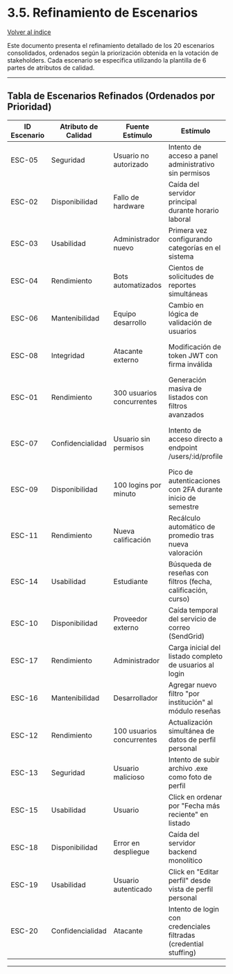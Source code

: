 # 3.5. Refinamiento de Escenarios

[Volver al índice](../3.md)

Este documento presenta el refinamiento detallado de los 20 escenarios consolidados, ordenados según la priorización obtenida en la votación de stakeholders. Cada escenario se especifica utilizando la plantilla de 6 partes de atributos de calidad.

---

## Tabla de Escenarios Refinados (Ordenados por Prioridad)

| **ID Escenario** | **Atributo de Calidad** | **Fuente Estímulo** | **Estímulo** | **Artefacto** | **Entorno** | **Respuesta** | **Medida de Respuesta** |
|------------------|------------------------|---------------------|--------------|---------------|-------------|---------------|-------------------------|
| ESC-05 | Seguridad | Usuario no autorizado | Intento de acceso a panel administrativo sin permisos | Sistema de autenticación con RBAC | Producción | Bloqueo inmediato y registro en log de auditoría | 100% de intentos bloqueados + alerta <1min |
| ESC-02 | Disponibilidad | Fallo de hardware | Caída del servidor principal durante horario laboral | Infraestructura con healthchecks | Producción | Reinicio automático del servicio afectado | Recuperación en <10 minutos (90% casos <30s) |
| ESC-03 | Usabilidad | Administrador nuevo | Primera vez configurando categorías en el sistema | Interfaz web con tutorial interactivo | Producción | Tutorial paso a paso con tooltips y validación | 90% completan tarea sin asistencia en <3 minutos |
| ESC-04 | Rendimiento | Bots automatizados | Cientos de solicitudes de reportes simultáneas | API con rate-limiting y cola FIFO | Producción | Limitación de peticiones y encolamiento automático | Rate-limit activado <1s, 100% uptime |
| ESC-06 | Mantenibilidad | Equipo desarrollo | Cambio en lógica de validación de usuarios | Backend monolítico con componentes modulares | Desarrollo | Despliegue del cambio sin afectar otros módulos | Implementación <4 horas + 0 downtime |
| ESC-08 | Integridad | Atacante externo | Modificación de token JWT con firma inválida | Sistema de gestión de sesiones JWT | Producción | Rechazo de solicitud y cierre de sesión global | Detección <3s, cierre sesión <6s |
| ESC-01 | Rendimiento | 300 usuarios concurrentes | Generación masiva de listados con filtros avanzados | Servidor con caché Redis y balanceador | Producción | Procesamiento sin degradación mediante escalado | 95% requests <3s con 300 usuarios |
| ESC-07 | Confidencialidad | Usuario sin permisos | Intento de acceso directo a endpoint /users/:id/profile | API REST con middleware de autorización | Producción | Validación de permisos y rechazo con HTTP 403 | 100% endpoints protegidos, validación <50ms |
| ESC-09 | Disponibilidad | 100 logins por minuto | Pico de autenticaciones con 2FA durante inicio de semestre | Sistema de autenticación con escalado | Producción | Escalado horizontal automático bajo demanda | Tiempo de login <2s, error rate <1% |
| ESC-11 | Rendimiento | Nueva calificación | Recálculo automático de promedio tras nueva valoración | Worker asíncrono con algoritmo incremental | Producción | Actualización del promedio sin bloquear operaciones | Recálculo <100ms, no bloqueante |
| ESC-14 | Usabilidad | Estudiante | Búsqueda de reseñas con filtros (fecha, calificación, curso) | Módulo de búsqueda con índices | Producción | Resultados ordenados con filtros aplicados | Resultados <2s, paginación de 20 items |
| ESC-10 | Disponibilidad | Proveedor externo | Caída temporal del servicio de correo (SendGrid) | Cola de reintentos con backoff exponencial | Producción | Reintentos automáticos y ruta alterna de envío | Éxito ≥99% en 15 minutos |
| ESC-17 | Rendimiento | Administrador | Carga inicial del listado completo de usuarios al login | Módulo admin con caché Redis | Producción | Consulta optimizada con índices y caché | Carga completa <5s, cache hit rate >80% |
| ESC-16 | Mantenibilidad | Desarrollador | Agregar nuevo filtro "por institución" al módulo reseñas | Sistema de plugins con API de extensión | Desarrollo | Integración mediante plugin sin modificar core | Implementación <4 horas + tests passed |
| ESC-12 | Rendimiento | 100 usuarios concurrentes | Actualización simultánea de datos de perfil personal | Módulo de perfiles con cola asíncrona | Producción | Procesamiento asíncrono con cola FIFO | Guardado <1s, tiempo medio <2s bajo carga |
| ESC-13 | Seguridad | Usuario malicioso | Intento de subir archivo .exe como foto de perfil | Validador de tipo MIME en backend | Producción | Rechazo con validación de extensión y tipo MIME | 100% archivos maliciosos bloqueados |
| ESC-15 | Usabilidad | Usuario | Click en ordenar por "Fecha más reciente" en listado | Componente de ordenamiento con dropdown | Producción | Reordenamiento instantáneo de reseñas mostradas | Cambio visible <500ms (feedback inmediato) |
| ESC-18 | Disponibilidad | Error en despliegue | Caída del servidor backend monolítico | Infraestructura con monitor automático (PM2/Supervisor) | Producción | Detección de falla y restart automático del proceso | Recuperación <30s |
| ESC-19 | Usabilidad | Usuario autenticado | Click en "Editar perfil" desde vista de perfil personal | Formulario de edición con datos precargados | Producción | Formulario con datos actuales y preview de cambios | Proceso <2 pasos, guardado <2s |
| ESC-20 | Confidencialidad | Atacante | Intento de login con credenciales filtradas (credential stuffing) | WAF con detector de credenciales comprometidas | Producción | Rechazo sin revelar existencia del email + log | Respuesta genérica <300ms |

---

